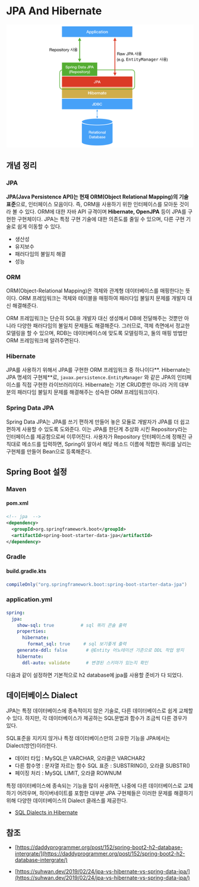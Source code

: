 # JPA And Hibernate

![JPA, Hibernate, Spring Data JPA의 전반적인 그림](./assets/overall_design.png)

## 개념 정리

### JPA

**JPA(Java Persistence API)는 현재 ORM(Object Relational Mapping)의 기술 표준**으로, 인터페이스 모음이다. 즉, ORM을 사용하기 위한 인터페이스를 모아둔 것이라 볼 수 있다. ORM에 대한 자바 API 규격이며 **Hibernate, OpenJPA** 등이 JPA를 구현한 구현체이다.
JPA는 특정 구현 기술에 대한 의존도를 줄일 수 있으며, 다른 구현 기술로 쉽게 이동할 수 있다.

- 생산성
- 유지보수
- 패러다임의 불일치 해결
- 성능

### ORM

ORM(Object-Relational Mapping)은 객체와 관계형 데이터베이스를 매핑한다는 뜻이다.
ORM 프레임워크는 객체와 테이블을 매핑하여 패러다임 불일치 문제를 개발자 대신 해결해준다.

ORM 프레임워크는 단순히 SQL을 개발자 대신 생성해서 DB에 전달해주는 것뿐만 아니라 다양한 패러다임의 불일치 문제들도 해결해준다. 그러므로, 객체 측면에서 정교한 모델링을 할 수 있으며, RDB는 데이터베이스에 맞도록 모델링하고, 둘의 매핑 방법만 ORM 프레임워크에 알려주면된다.

### Hibernate

JPA를 사용하기 위해서 JPA를 구현한 ORM 프레임워크 중 하나이다**. Hibernate는 JPA 명세의 구현체**로, `javax.persistence.EntityManager` 와 같은 JPA의 인터페이스를 직접 구현한 라이브러리이다. Hibernate는 기본 CRUD뿐만 아니라 거의 대부분의 패러다임 불일치 문제를 해결해주는 성숙한 ORM 프레임워크이다.

### Spring Data JPA

Spring Data JPA는 JPA를 쓰기 편하게 만들어 놓은 모듈로 개발자가 JPA를 더 쉽고 편하게 사용할 수 있도록 도와준다. 이는 JPA를 한단계 추상화 시킨 Repository라는 인터페이스를 제공함으로써 이루어진다. 사용자가 Repository 인터페이스에 정해진 규칙대로 메소드를 입력하면, Spring이 알아서 해당 메소드 이름에 적합한 쿼리를 날리는 구현체를 만들어 Bean으로 등록해준다.

## Spring Boot 설정

### Maven

#### pom.xml

```xml
<!-- jpa  -->
<dependency>
  <groupId>org.springframework.boot</groupId>
  <artifactId>spring-boot-starter-data-jpa</artifactId>
</dependency>
```

### Gradle

#### build.gradle.kts

```groovy
compileOnly("org.springframework.boot:spring-boot-starter-data-jpa")
```

### application.yml

```yaml
spring:
  jpa:
    show-sql: true          # sql 쿼리 콘솔 출력
    properties:
      hibernate:
        format_sql: true     # sql 보기좋게 출력 
    generate-ddl: false       # @Entity 어노테이션 기준으로 DDL 작업 방지
    hibernate:
      ddl-auto: validate      # 변경된 스키마가 있는지 확인
```

다음과 같이 설정하면 기본적으로 h2 database에 jpa를 사용할 준비가 다 되었다.



## 데이터베이스 Dialect

JPA는 특정 데이터베이스에 종속적이지 않은 기술로, 다른 데이터베이스로 쉽게 교체할 수 있다. 하지만, 각 데이터베이스가 제공하는 SQL문법과 함수가 조금씩 다른 경우가 있다.

SQL표준을 지키지 않거나 특정 데이터베이스만의 고유한 기능을 JPA에서는 Dialect(방언)이라한다.

- 데이터 타입 : MySQL은 VARCHAR, 오라클은 VARCHAR2
- 다른 함수명 : 문자열 자르는 함수 SQL 표준 : SUBSTRING(), 오라클 SUBSTR()
- 페이징 처리 :  MySQL LIMIT, 오라클 ROWNUM

특정 데이터베이스에 종속되는 기능을 많이 사용하면, 나중에 다른 데이터베이스로 교체하기 어려우며, 하이버네이트를 포함한 대부분 JPA 구현체들은 이러한 문제를 해결하기 위해 다양한 데이터베이스의 Dialect 클래스를 제공한다.

- [SQL Dialects in Hibernate](https://docs.jboss.org/hibernate/orm/current/javadocs/org/hibernate/dialect/package-summary.html)

## 참조

- [https://daddyprogrammer.org/post/152/spring-boot2-h2-database-intergrate/](https://daddyprogrammer.org/post/152/spring-boot2-h2-database-intergrate/)

- [https://suhwan.dev/2019/02/24/jpa-vs-hibernate-vs-spring-data-jpa/](https://suhwan.dev/2019/02/24/jpa-vs-hibernate-vs-spring-data-jpa/)

